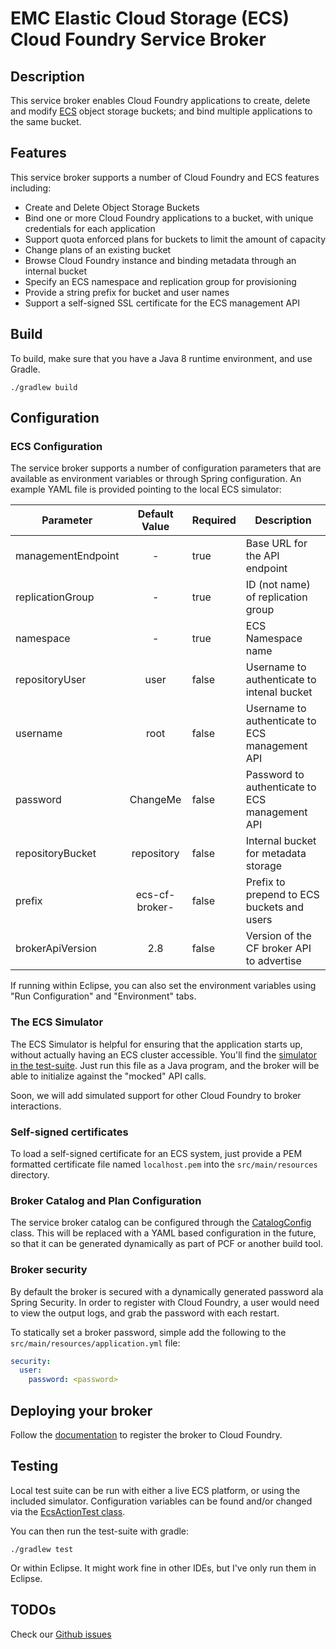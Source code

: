 # EMC Elastic Cloud Storage (ECS) Cloud Foundry Service Broker

## Description

This service broker enables Cloud Foundry applications to create, delete and
modify [ECS](http://emc.com/ecs) object storage buckets; and bind multiple applications to the same
bucket.

## Features

This service broker supports a number of Cloud Foundry and ECS features
including:
 * Create and Delete Object Storage Buckets
 * Bind one or more Cloud Foundry applications to a bucket, with unique credentials for each application
 * Support quota enforced plans for buckets to limit the amount of capacity
 * Change plans of an existing bucket
 * Browse Cloud Foundry instance and binding metadata through an internal bucket
 * Specify an ECS namespace and replication group for provisioning
 * Provide a string prefix for bucket and user names
 * Support a self-signed SSL certificate for the ECS management API

## Build

To build, make sure that you have a Java 8 runtime environment, and use Gradle.

```
./gradlew build
```

## Configuration

### ECS Configuration

The service broker supports a number of configuration parameters that are available as environment variables or through
Spring configuration.  An example YAML file is provided pointing to the local ECS simulator:

| Parameter          | Default Value  | Required | Description                                    |
| ------------------ |:--------------:| -------- | ---------------------------------------------- |
| managementEndpoint | -              | true     | Base URL for the API endpoint                  |
| replicationGroup   | -              | true     | ID (not name) of replication group             |
| namespace          | -              | true     | ECS Namespace name                             |
| repositoryUser     | user           | false    | Username to authenticate to intenal bucket     |
| username           | root           | false    | Username to authenticate to ECS management API |
| password           | ChangeMe       | false    | Password to authenticate to ECS management API |
| repositoryBucket   | repository     | false    | Internal bucket for metadata storage           |
| prefix             | ecs-cf-broker- | false    | Prefix to prepend to ECS buckets and users     |
| brokerApiVersion   | 2.8            | false    | Version of the CF broker API to advertise      |

If running within Eclipse, you can also set the environment variables using "Run Configuration" and "Environment" tabs.

### The ECS Simulator

The ECS Simulator is helpful for ensuring that the application starts up, without actually having an ECS cluster
accessible.  You'll find the
[simulator in the test-suite](https://github.com/spiegela/ecs-cf-service-broker/blob/master/src/test/java/com/emc/ecs/apiSimulator/Server.java).
Just run this file as a Java program, and the broker will be able to initialize against the
"mocked" API calls.

Soon, we will add simulated support for other Cloud Foundry to broker interactions.

### Self-signed certificates

To load a self-signed certificate for an ECS system, just provide a PEM formatted certificate file named `localhost.pem`
into the `src/main/resources` directory.

### Broker Catalog and Plan Configuration

The service broker catalog can be configured through the
[CatalogConfig](https://github.com/spiegela/ecs-cf-service-broker/blob/master/src/main/java/com/emc/ecs/serviceBroker/config/CatalogConfig.java)
class.  This will be replaced with a YAML based configuration in the future, so that it can be generated dynamically as
part of PCF or another build tool.

### Broker security

By default the broker is secured with a dynamically generated password ala Spring Security. In order to register with
Cloud Foundry, a user would need to view the output logs, and grab the password with each restart.

To statically set a broker password, simple add the following to the `src/main/resources/application.yml` file:

```yaml
security:
  user:
    password: <password>
```

## Deploying your broker

Follow the [documentation](http://docs.cloudfoundry.org/services/managing-service-brokers.html) to register the broker
to Cloud Foundry.

## Testing

Local test suite can be run with either a live ECS platform, or using the included simulator.  Configuration variables
can be found and/or changed via the
[EcsActionTest class](https://github.com/spiegela/ecs-cf-service-broker/blob/master/src/test/java/com/emc/ecs/common/EcsActionTest.java).

You can then run the test-suite with gradle:

```
./gradlew test
```

Or within Eclipse.  It might work fine in other IDEs, but I've only run them in Eclipse.

## TODOs

Check our [Github issues](https://github.com/spiegela/ecs-cf-service-broker/issues)